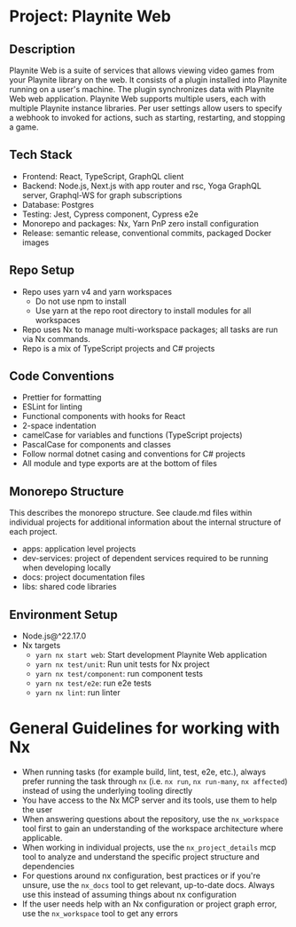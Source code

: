# Project: Playnite Web

## Description

Playnite Web is a suite of services that allows viewing video games from your Playnite library on the web. It consists of a plugin installed into Playnite running on a user's machine. The plugin synchronizes data with Playnite Web web application. Playnite Web supports multiple users, each with multiple Playnite instance libraries. Per user settings allow users to specify a webhook to invoked for actions, such as starting, restarting, and stopping a game.

## Tech Stack

- Frontend: React, TypeScript, GraphQL client
- Backend: Node.js, Next.js with app router and rsc, Yoga GraphQL server, Graphql-WS for graph subscriptions
- Database: Postgres
- Testing: Jest, Cypress component, Cypress e2e
- Monorepo and packages: Nx, Yarn PnP zero install configuration
- Release: semantic release, conventional commits, packaged Docker images

## Repo Setup

- Repo uses yarn v4 and yarn workspaces
  - Do not use npm to install
  - Use yarn at the repo root directory to install modules for all workspaces
- Repo uses Nx to manage multi-workspace packages; all tasks are run via Nx commands.
- Repo is a mix of TypeScript projects and C# projects

## Code Conventions

- Prettier for formatting
- ESLint for linting
- Functional components with hooks for React
- 2-space indentation
- camelCase for variables and functions (TypeScript projects)
- PascalCase for components and classes
- Follow normal dotnet casing and conventions for C# projects
- All module and type exports are at the bottom of files

## Monorepo Structure

This describes the monorepo structure. See claude.md files within individual projects for additional information about the internal structure of each project.

- apps: application level projects
- dev-services: project of dependent services required to be running when developing locally
- docs: project documentation files
- libs: shared code libraries

## Environment Setup

- Node.js@^22.17.0
- Nx targets
  - `yarn nx start web`: Start development Playnite Web application
  - `yarn nx test/unit`: Run unit tests for Nx project
  - `yarn nx test/component`: run component tests
  - `yarn nx test/e2e`: run e2e tests
  - `yarn nx lint`: run linter

<!-- nx configuration start-->
<!-- Leave the start & end comments to automatically receive updates. -->

# General Guidelines for working with Nx

- When running tasks (for example build, lint, test, e2e, etc.), always prefer running the task through `nx` (i.e. `nx run`, `nx run-many`, `nx affected`) instead of using the underlying tooling directly
- You have access to the Nx MCP server and its tools, use them to help the user
- When answering questions about the repository, use the `nx_workspace` tool first to gain an understanding of the workspace architecture where applicable.
- When working in individual projects, use the `nx_project_details` mcp tool to analyze and understand the specific project structure and dependencies
- For questions around nx configuration, best practices or if you're unsure, use the `nx_docs` tool to get relevant, up-to-date docs. Always use this instead of assuming things about nx configuration
- If the user needs help with an Nx configuration or project graph error, use the `nx_workspace` tool to get any errors

<!-- nx configuration end-->
